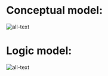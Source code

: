 # Conceptual model:
![all-text](https://github.com/bispo-daniel/SQL_Scripts/blob/main/atmDB/atmDB--ConceptualModel.png)

# Logic model:
![all-text](https://github.com/bispo-daniel/SQL_Scripts/blob/main/atmDB/atmDB--LogicModel.png)